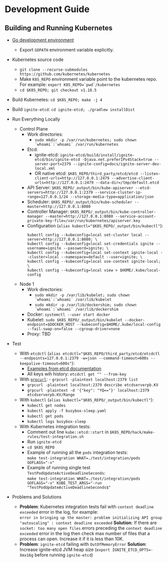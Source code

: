 # Development Guide

## Building and Running Kubernetes

- [Go development environment](https://golang.org/doc/install)
  - Export `GOPATH` environment variable explicitly.
  
- Kubernetes source code
  - `git clone --recurse-submodules https://github.com/kubernetes/kubernetes`
  - Make `K8S_REPO` environment variable point to the kubernetes repo. For example: 
    ```export K8S_REPO=`pwd`/kubernetes```
  - `cd $K8S_REPO; git checkout v1.18.5`
  
- Build Kubernetes: `cd $K8S_REPO; make -j 4`

- Build `ignite-etcd`: `cd ignite-etcd; ./gradlew installDist`

- Run Everything Locally 
  - Control Plane
    - Work directories: 
      - ```sudo mkdir -p /var/run/kubernetes; sudo chown `whoami`:`whoami` /var/run/kubernetes```
    - Etcd: 
      - ignite-etcd: `ignite-etcd/build/install/ignite-etcd/bin/ignite-etcd -Djava.net.preferIPv4Stack=true --server-port=2379 --ignite-config=docs/ignite-server-dev-local.xml`
      - OR native etcd: `$K8S_REPO/third_party/etcd/etcd --listen-client-urls=http://127.0.0.1:2479 --advertise-client-urls=http://127.0.0.1:2479 --data-dir=/tmp/default.etcd` 
    - API Server: `$K8S_REPO/_output/bin/kube-apiserver --etcd-servers=http://127.0.0.1:2379 --service-cluster-ip-range=127.0.0.1/24 --storage-media-type=application/json`
    - Scheduler: `$K8S_REPO/_output/bin/kube-scheduler --master=http://127.0.0.1:8080`
    - Controller Manager: `$K8S_REPO/_output/bin/kube-controller-manager --master=http://127.0.0.1:8080 --service-account-private-key-file=/var/run/kubernetes/apiserver.key`
    - Configuration (`alias kubectl="$K8S_REPO/_output/bin/kubectl"`):
      ```shell script
      kubectl config --kubeconfig=local set-cluster local --server=http://127.0.0.1:8080; \
      kubectl config --kubeconfig=local set-credentials ignite --username=ignite --password=ignite; \
      kubectl config --kubeconfig=local set-context ignite-local --cluster=local --namespace=default --user=ignite; \
      kubectl config --kubeconfig=local use-context ignite-local; \
      kubectl config --kubeconfig=local view > $HOME/.kube/local-config
      ``` 
  - Node 1
    - Work directories: 
      - ```sudo mkdir -p /var/lib/kubelet; sudo chown `whoami`:`whoami` /var/lib/kubelet```
      - ```sudo mkdir -p /var/lib/dockershim; sudo chown `whoami`:`whoami` /var/lib/dockershim```
    - Docker: `systemctl --user start docker`
    - Kubelet: `sudo $K8S_REPO/_output/bin/kubelet --docker-endpoint=$DOCKER_HOST --kubeconfig=$HOME/.kube/local-config --fail-swap-on=false --cgroup-driver=none`
    - Proxy: TBD

- Test
  - With `etcdctl` (`alias etcdctl="$K8S_REPO/third_party/etcd/etcdctl --endpoints=127.0.0.1:2379 -w=json --command-timeout=600s --keepalive-timeout=600s"`):
    - [Examples from etcd documentation](https://etcd.io/docs/v3.4.0/dev-guide/interacting_v3/)
    - All keys wih history: `etcdctl get "" --from-key` 
  - With [`grpcurl`](https://github.com/fullstorydev/grpcurl):
        - `grpcurl -plaintext localhost:2379 list`
    - `grpcurl -plaintext localhost:2379 describe etcdserverpb.KV`
    - `grpcurl -plaintext -d '{"key": "YQ=="}' localhost:2379 etcdserverpb.KV/Range`
  - With `kubectl` (`alias kubectl="$K8S_REPO/_output/bin/kubectl"`):
    - `kubectl get nodes`
    - `kubectl apply -f busybox-sleep.yaml`    
    - `kubectl get pods`
    - `kubectl logs busybox-sleep`
  - With Kubernetes integration tests:
    - Comment out line `kube::etcd::start` in `$K8S_REPO/hack/make-rules/test-integration.sh`
    - Run `ignite-etcd` 
    - `cd $K8S_REPO` 
    - Example of running all the `pods` integration tests:  
      `make test-integration WHAT=./test/integration/pods GOFLAGS="-v"`
    - Example of running single test `TestPodUpdateActiveDeadlineSeconds`:  
      `make test-integration WHAT=./test/integration/pods GOFLAGS="-v" KUBE_TEST_ARGS="-run ^TestPodUpdateActiveDeadlineSeconds$"`

- Problems and Solutions
  - **Problem**: Kubernetes integration tests fail with `context deadline exceeded` error in the log, for example:  
    `error in bringing up the master: problem initializing API group "autoscaling" : context deadline exceeded`
    **Solution**: If there are `socket: too many open files` errors preceding the `context deadline exceeded` error 
    in the log then check max number of files that a process can open. Increase it if it is less than 10K.              
  - **Problem**: `ignite-etcd` failing with `OutOfMemoryError`
    **Solution**: Increase ignite-etcd JVM heap size (`export IGNITE_ETCD_OPTS=-Xmx16g` before running `ignite-etcd`)